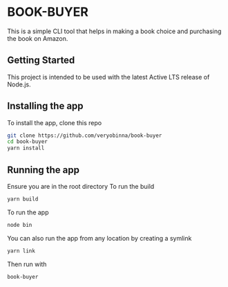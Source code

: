 # BOOK-BUYER

This is a simple CLI tool that helps in making a book choice and purchasing the book on Amazon.

## Getting Started

This project is intended to be used with the latest Active LTS release of Node.js.

## Installing the app

To install the app, clone this repo

```sh
git clone https://github.com/veryobinna/book-buyer
cd book-buyer
yarn install
```

## Running the app

Ensure you are in the root directory
To run the build

```sh
yarn build

```

To run the app

```sh
node bin
```

You can also run the app from any location by creating  a symlink
```sh
yarn link
```
Then run with
```sh
book-buyer
```
